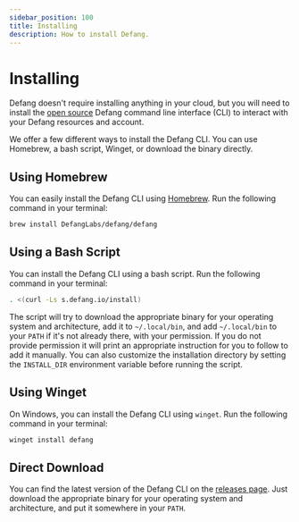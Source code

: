 ```yaml
---
sidebar_position: 100
title: Installing
description: How to install Defang.
---
```


# Installing

Defang doesn't require installing anything in your cloud, but you will need to install the [open source](https://github.com/DefangLabs/defang) Defang command line interface (CLI) to interact with your Defang resources and account.

We offer a few different ways to install the Defang CLI. You can use Homebrew, a bash script, Winget, or download the binary directly.

## Using Homebrew

You can easily install the Defang CLI using [Homebrew](https://brew.sh/). Run the following command in your terminal:

```bash
brew install DefangLabs/defang/defang
```

## Using a Bash Script

You can install the Defang CLI using a bash script. Run the following command in your terminal:

```bash
. <(curl -Ls s.defang.io/install)
```

The script will try to download the appropriate binary for your operating system and architecture, add it to `~/.local/bin`, and add `~/.local/bin` to your `PATH` if it's not already there, with your permission. If you do not provide permission it will print an appropriate instruction for you to follow to add it manually. You can also customize the installation directory by setting the `INSTALL_DIR` environment variable before running the script.

## Using Winget

On Windows, you can install the Defang CLI using `winget`. Run the following command in your terminal:

```powershell
winget install defang
```

## Direct Download

You can find the latest version of the Defang CLI on the [releases page](https://github.com/DefangLabs/defang/releases). Just download the appropriate binary for your operating system and architecture, and put it somewhere in your `PATH`.

